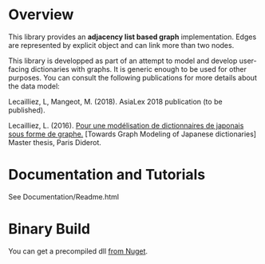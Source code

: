 # Overview

This library provides an **adjacency list based graph** implementation. Edges are represented by explicit object and can link more than two nodes.

This library is developped as part of an attempt to model and develop user-facing dictionaries with graphs. It is generic enough to be used for other purposes. You can consult the following publications for more details about the data model:

Lecailliez, L, Mangeot, M. (2018). AsiaLex 2018 publication (to be published).

Lecailliez, L. (2016). [Pour une modélisation de dictionnaires de japonais sous forme de graphe.](https://louis.lecailliez.net/dl/memoire_m2_jap_Lecailliez.pdf) [Towards Graph Modeling of Japanese dictionaries] Master thesis, Paris Diderot.

# Documentation and Tutorials

See Documentation/Readme.html

# Binary Build

You can get a precompiled dll [from Nuget](https://www.nuget.org/packages/HyperGraph/1.3.2).

